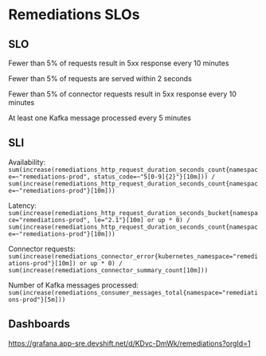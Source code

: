 # Remediations SLOs

## SLO

Fewer than 5% of requests result in 5xx response every 10 minutes

Fewer than 5% of requests are served within 2 seconds

Fewer than 5% of connector requests result in 5xx response every 10 minutes

At least one Kafka message processed every 5 minutes

## SLI

Availability: `sum(increase(remediations_http_request_duration_seconds_count{namespace=~"remediations-prod", status_code=~"5[0-9]{2}"}[10m])) / sum(increase(remediations_http_request_duration_seconds_count{namespace=~"remediations-prod"}[10m]))`

Latency: `sum(increase(remediations_http_request_duration_seconds_bucket{namespace="remediations-prod", le="2.1"}[10m] or up * 0) / sum(increase(remediations_http_request_duration_seconds_count{namespace=~"remediations-prod"}[10m]))`

Connector requests: `sum(increase(remediations_connector_error{kubernetes_namespace="remediations-prod"}[10m]) or up * 0) / sum(increase(remediations_connector_summary_count[10m]))`

Number of Kafka messages processed: `sum(increase(remediations_consumer_messages_total{namespace="remediations-prod"}[5m]))`

## Dashboards

https://grafana.app-sre.devshift.net/d/KDvc-DmWk/remediations?orgId=1
